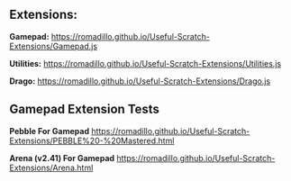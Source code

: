 ## Extensions:

**Gamepad:** 
https://romadillo.github.io/Useful-Scratch-Extensions/Gamepad.js

**Utilities:** 
https://romadillo.github.io/Useful-Scratch-Extensions/Utilities.js

**Drago:** 
https://romadillo.github.io/Useful-Scratch-Extensions/Drago.js

## Gamepad Extension Tests

**Pebble For Gamepad**
https://romadillo.github.io/Useful-Scratch-Extensions/PEBBLE%20-%20Mastered.html

**Arena (v2.41) For Gamepad**
https://romadillo.github.io/Useful-Scratch-Extensions/Arena.html
